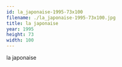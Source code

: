 ```yaml
---
id: la_japonaise-1995-73x100
filename: ./la_japonaise-1995-73x100.jpg
title: la japonaise
year: 1995
height: 73
width: 100
---
```


la japonaise